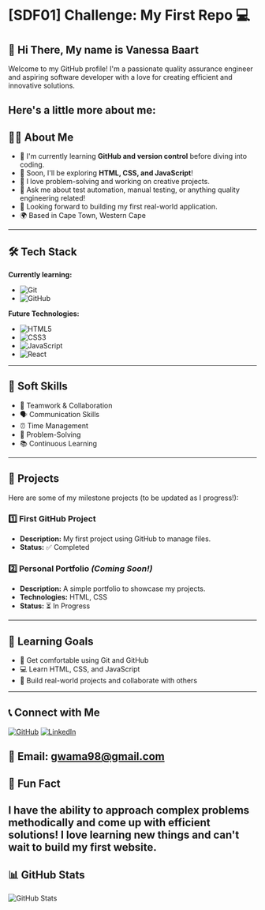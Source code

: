 # [SDF01] Challenge: My First Repo 💻

## 👋 Hi There, My name is Vanessa Baart
Welcome to my GitHub profile! I'm a passionate quality assurance engineer and aspiring software developer with a love for creating efficient and innovative solutions.

Here's a little more about me:
---
## 👨‍💻 About Me
- 📖 I'm currently learning **GitHub and version control** before diving into coding.
- 🌱 Soon, I'll be exploring **HTML, CSS, and JavaScript**!
- 🧩 I love problem-solving and working on creative projects.
- 💬 Ask me about test automation, manual testing, or anything quality engineering related!
- 🚀 Looking forward to building my first real-world application.
- 🌍 Based in Cape Town, Western Cape
---

## 🛠️ Tech Stack
**Currently learning:**
- ![Git](https://img.shields.io/badge/-Git-F05032?style=flat&logo=git&logoColor=white)
- ![GitHub](https://img.shields.io/badge/-GitHub-181717?style=flat-circle&logo=github)
  
**Future Technologies:**
- ![HTML5](https://img.shields.io/badge/-HTML5-black?style=flat-circle&logo=html5&logoColor=white)
- ![CSS3](https://img.shields.io/badge/-CSS3-black?style=flat-circle&logo=css3)
- ![JavaScript](https://img.shields.io/badge/-JavaScript-black?style=flat-circle&logo=javascript)
- ![React](https://img.shields.io/badge/-React-black?style=flat-circle&logo=react)
---
## 💼 Soft Skills
- 🤝 Teamwork & Collaboration
- 🗣️ Communication Skills
- ⏰ Time Management
- 🧠 Problem-Solving
- 📚 Continuous Learning

---
## 🚀 Projects
Here are some of my milestone projects (to be updated as I progress!):
### **1️⃣ First GitHub Project**
- **Description:** My first project using GitHub to manage files.
- **Status:** ✅ Completed

### **2️⃣ Personal Portfolio** _(Coming Soon!)_
- **Description:** A simple portfolio to showcase my projects.
- **Technologies:** HTML, CSS
- **Status:** ⏳ In Progress
---
## 🎯 Learning Goals
- 🔧 Get comfortable using Git and GitHub
- 💻 Learn HTML, CSS, and JavaScript
- 🌟 Build real-world projects and collaborate with others
---
## 📞 Connect with Me
[![GitHub](https://img.shields.io/badge/-GitHub-181717?style=flat&logo=github&logoColor=white)](https://github.com/VanessaDa)
[![LinkedIn](https://img.shields.io/badge/-LinkedIn-blue?style=flat&logo=linkedin&logoColor=white)](https://linkedin.com/in/VanessaDa)

📧 Email: [gwama98@gmail.com](mailto:gwama98@gmail.com)
---
## 🎉 Fun Fact
I have the ability to approach complex problems methodically and come up with efficient solutions! I love learning new things and can't wait to build my first website.
---
## 📊 GitHub Stats
![GitHub Stats](https://github-readme-stats.vercel.app/api?username=VanessaDa&show_icons=true&theme=radical)
